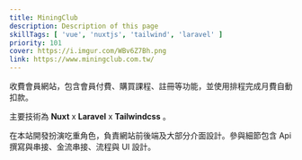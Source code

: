 ```yaml
---
title: MiningClub
description: Description of this page
skillTags: [ 'vue', 'nuxtjs', 'tailwind', 'laravel' ]
priority: 101
cover: https://i.imgur.com/WBv6Z7Bh.png
link: https://www.miningclub.com.tw/
---
```

收費會員網站，包含會員付費、購買課程、註冊等功能，並使用排程完成月費自動扣款。

主要技術為 **Nuxt** x **Laravel** x **Tailwindcss** 。

在本站開發扮演吃重角色，負責網站前後端及大部分介面設計。參與細節包含 Api 撰寫與串接、金流串接、流程與 UI 設計。
